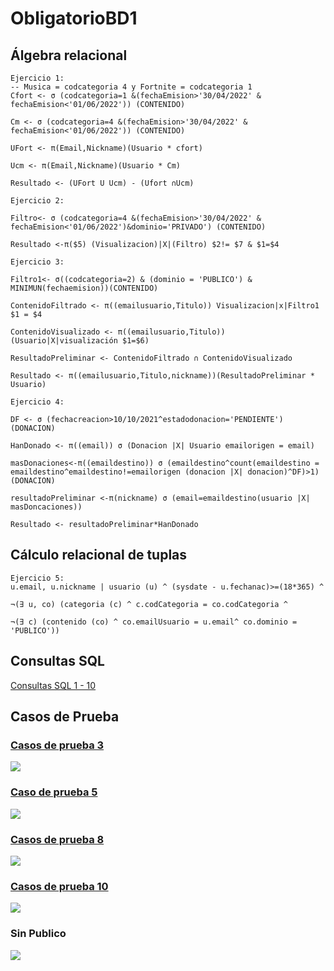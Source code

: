 # ObligatorioBD1

## Álgebra relacional 
```
Ejercicio 1:
-- Musica = codcategoria 4 y Fortnite = codcategoria 1
Cfort <- σ (codcategoria=1 &(fechaEmision>'30/04/2022' & fechaEmision<'01/06/2022')) (CONTENIDO)

Cm <- σ (codcategoria=4 &(fechaEmision>'30/04/2022' & fechaEmision<'01/06/2022')) (CONTENIDO)

UFort <- π(Email,Nickname)(Usuario * cfort)

Ucm <- π(Email,Nickname)(Usuario * Cm)

Resultado <- (UFort U Ucm) - (Ufort ∩Ucm)
```
```
Ejercicio 2:

Filtro<- σ (codcategoria=4 &(fechaEmision>'30/04/2022' & fechaEmision<'01/06/2022')&dominio='PRIVADO') (CONTENIDO)

Resultado <-π($5) (Visualizacion)|X|(Filtro) $2!= $7 & $1=$4
```
```
Ejercicio 3:

Filtro1<- σ((codcategoria=2) & (dominio = 'PUBLICO') & MINIMUN(fechaemision))(CONTENIDO)

ContenidoFiltrado <- π((emailusuario,Titulo)) Visualizacion|x|Filtro1 $1 = $4

ContenidoVisualizado <- π((emailusuario,Titulo)) (Usuario|X|visualización $1=$6)

ResultadoPreliminar <- ContenidoFiltrado ∩ ContenidoVisualizado

Resultado <- π((emailusuario,Titulo,nickname))(ResultadoPreliminar * Usuario)
```
```
Ejercicio 4:

DF <- σ (fechacreacion>10/10/2021^estadodonacion='PENDIENTE') (DONACION)

HanDonado <- π((email)) σ (Donacion |X| Usuario emailorigen = email)

masDonaciones<-π((emaildestino)) σ (emaildestino^count(emaildestino = emaildestino^emaildestino!=emailorigen (donacion |X| donacion)^DF)>1) (DONACION) 

resultadoPreliminar <-π(nickname) σ (email=emaildestino(usuario |X| masDoncaciones))

Resultado <- resultadoPreliminar*HanDonado
```
## Cálculo relacional de tuplas
```
Ejercicio 5:
u.email, u.nickname | usuario (u) ^ (sysdate - u.fechanac)>=(18*365) ^

¬(∃ u, co) (categoria (c) ^ c.codCategoria = co.codCategoria ^

¬(∃ c) (contenido (co) ^ co.emailUsuario = u.email^ co.dominio = 'PUBLICO'))
```

## Consultas SQL
[Consultas SQL 1 - 10](Querys.sql)

## Casos de Prueba
### [Casos de prueba 3](/CasoDePrueba/CasoDePrueba3.sql)<br>
![](/Screenshots/CasoDePrueba3.png)<br>
### [Caso de prueba 5](/CasoDePrueba/CasoDePrueba5.sql)<br>
![](/Screenshots/CasoDePrueba5.png)<br>
### [Casos de prueba 8](/CasoDePrueba/CasoDePrueba8.sql)<br>
![](/Screenshots/CasoDePrueba8.png)<br>
### [Casos de prueba 10](/CasoDePrueba/CasoDePrueba10.sql)<br>
![](/Screenshots/CasoDePrueba10.png)<br>
### Sin Publico
![](/Screenshots/CasoDePrueba10_SinPublico.png)<br>
